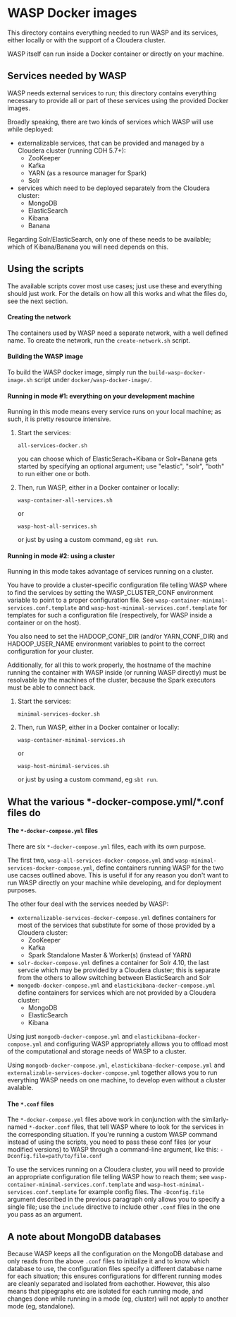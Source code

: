# WASP Docker images

This directory contains everything needed to run WASP and its services, either locally or with the support of a Cloudera cluster.

WASP itself can run inside a Docker container or directly on your machine.

## Services needed by WASP

WASP needs external services to run; this directory contains everything necessary to provide all or part of these services using the provided Docker images.

Broadly speaking, there are two kinds of services which WASP will use while deployed:
- externalizable services, that can be provided and managed by a Cloudera cluster (running CDH 5.7+):
    - ZooKeeper
    - Kafka
    - YARN (as a resource manager for Spark)
    - Solr
- services which need to be deployed separately from the Cloudera cluster:
    - MongoDB
    - ElasticSearch
    - Kibana
    - Banana
    
Regarding Solr/ElasticSearch, only one of these needs to be available; which of Kibana/Banana you will need depends on this.

## Using the scripts

The available scripts cover most use cases; just use these and everything should just work. For the details on how all this works and what the files do, see the next section.

#### Creating the network

The containers used by WASP need a separate network, with a well defined name. To create the network, run the `create-network.sh` script.

#### Building the WASP image

To build the WASP docker image, simply run the `build-wasp-docker-image.sh` script under `docker/wasp-docker-image/`.

#### Running in mode #1: everything on your development machine

Running in this mode means every service runs on your local machine; as such, it is pretty resource intensive.

1. Start the services:

   `all-services-docker.sh`
   
   you can choose which of ElasticSerach+Kibana or Solr+Banana gets started by specifying an optional argument; use "elastic", "solr", "both" to run either one or both.

2. Then, run WASP, either in a Docker container or locally:

   `wasp-container-all-services.sh`
   
   or

   `wasp-host-all-services.sh`
   
   or just by using a custom command, eg `sbt run`.

#### Running in mode #2: using a cluster

Running in this mode takes advantage of services running on a cluster.

You have to provide a cluster-specific configuration file telling WASP where to find the services by setting the WASP_CLUSTER_CONF environment variable to point to a proper configuration file. See `wasp-container-minimal-services.conf.template` and `wasp-host-minimal-services.conf.template` for templates for such a configuration file (respectively, for WASP inside a container or on the host).

You also need to set the HADOOP_CONF_DIR (and/or YARN_CONF_DIR) and HADOOP_USER_NAME environment variables to point to the correct configuration for your cluster.

Additionally, for all this to work properly, the hostname of the machine running the container with WASP inside (or running WASP directly) must be resolvable by the machines of the cluster, because the Spark executors must be able to connect back.

1. Start the services:

   `minimal-services-docker.sh`

2. Then, run WASP, either in a Docker container or locally:

   `wasp-container-minimal-services.sh`
   
   or

   `wasp-host-minimal-services.sh`
   
   or just by using a custom command, eg `sbt run`.

## What the various \*-docker-compose.yml/\*.conf files do

#### The `*-docker-compose.yml` files

There are six `*-docker-compose.yml` files, each with its own purpose.

The first two, `wasp-all-services-docker-compose.yml` and `wasp-minimal-services-docker-compose.yml`, define containers running WASP for the two use cacses outlined above. This is useful if for any reason you don't want to run WASP directly on your machine while developing, and for deployment purposes.

The other four deal with the services needed by WASP:
- `externalizable-services-docker-compose.yml` defines containers for most of the services that substitute for some of those provided by a Cloudera cluster:
    - ZooKeeper
    - Kafka
    - Spark Standalone Master & Worker(s) (instead of YARN)
- `solr-docker-compose.yml` defines a container for Solr 4.10, the last servcie which may be provided by a Cloudera cluster; this is separate from the others to allow switching between ElasticSearch and Solr
- `mongodb-docker-compose.yml` and `elastickibana-docker-compose.yml` define containers for services which are not provided by a Cloudera cluster:
    - MongoDB
    - ElasticSearch
    - Kibana
    
Using just `mongodb-docker-compose.yml` and `elastickibana-docker-compose.yml` and configuring WASP appropriately allows you to offload most of the computational and storage needs of WASP to a cluster.

Using `mongodb-docker-compose.yml`, `elastickibana-docker-compose.yml` and `externalizable-services-docker-compose.yml` together allows you to run everything WASP needs on one machine, to develop even without a cluster avalable.

#### The `*.conf` files

The `*-docker-compose.yml` files above work in conjunction with the similarly-named `*-docker.conf` files, that tell WASP where to look for the services in the corresponding situation. If you're running a custom WASP command instead of using the scripts, you need to pass these conf files (or your modified versions) to WASP through a command-line argument, like this:
`-Dconfig.file=path/to/file.conf`

To use the services running on a Cloudera cluster, you will need to provide an appropriate configuration file telling WASP how to reach them; see `wasp-container-minimal-services.conf.template` and `wasp-host-minimal-services.conf.template` for example config files. The `-Dconfig.file` argument described in the previous paragraph only allows you to specify a single file; use the `include` directive to include other `.conf` files in the one you pass as an argument.

## A note about MongoDB databases

Because WASP keeps all the configuration on the MongoDB database and only reads from the above `.conf` files to initialize it and to know which database to use, the configuration files specify a different database name for each situation; this ensures configurations for different running modes are cleanly separated and isolated from eachother. However, this also means that pipegraphs etc are isolated for each running mode, and changes done while running in a mode (eg, cluster) will not apply to another mode (eg, standalone).
